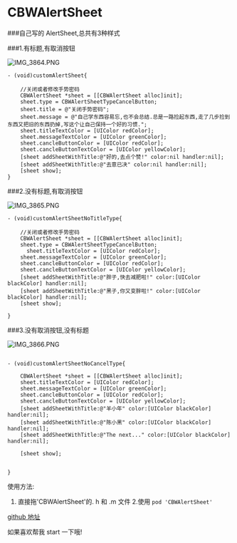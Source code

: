 # CBWAlertSheet
###自己写的 AlertSheet,总共有3种样式

###1.有标题,有取消按钮

![IMG_3864.PNG](http://upload-images.jianshu.io/upload_images/874748-befa3cbe4aa8e9c1.PNG?imageMogr2/auto-orient/strip%7CimageView2/2/w/1240)

```
- (void)customAlertSheet{
    
    //关闭或者修改手势密码
    CBWAlertSheet *sheet = [[CBWAlertSheet alloc]init];
    sheet.type = CBWAlertSheetTypeCancelButton;
    sheet.title = @"关闭手势密码";
    sheet.message = @"自己学东西容易忘,也不会总结.总是一路捡起东西,走了几步捡到东西又把旧的东西扔掉,写这个让自己保持一个好的习惯.";
    sheet.titleTextColor = [UIColor redColor];
    sheet.messageTextColor = [UIColor greenColor];
    sheet.cancleButtonColor = [UIColor redColor];
    sheet.cancleButtonTextColor = [UIColor yellowColor];
    [sheet addSheetWithTitle:@"好的,去点个赞!" color:nil handler:nil];
    [sheet addSheetWithTitle:@"去意已决" color:nil handler:nil];
    [sheet show];
}

```

###2.没有标题,有取消按钮

![IMG_3865.PNG](http://upload-images.jianshu.io/upload_images/874748-22eb0ad6ebff790e.PNG?imageMogr2/auto-orient/strip%7CimageView2/2/w/1240)

```
- (void)customAlertSheetNoTitleType{
    
    //关闭或者修改手势密码
    CBWAlertSheet *sheet = [[CBWAlertSheet alloc]init];
    sheet.type = CBWAlertSheetTypeCancelButton;
      sheet.titleTextColor = [UIColor redColor];
    sheet.messageTextColor = [UIColor greenColor];
    sheet.cancleButtonColor = [UIColor redColor];
    sheet.cancleButtonTextColor = [UIColor yellowColor];
    [sheet addSheetWithTitle:@"胖子,快去减肥啦!" color:[UIColor blackColor] handler:nil];
    [sheet addSheetWithTitle:@"黑子,你又变胖啦!" color:[UIColor blackColor] handler:nil];
    [sheet show];

}
```
###3.没有取消按钮,没有标题

![IMG_3866.PNG](http://upload-images.jianshu.io/upload_images/874748-e5af25925b1a2463.PNG?imageMogr2/auto-orient/strip%7CimageView2/2/w/1240)

```

- (void)customAlertSheetNoCancelType{
    
    CBWAlertSheet *sheet = [[CBWAlertSheet alloc]init];
    sheet.titleTextColor = [UIColor redColor];
    sheet.messageTextColor = [UIColor greenColor];
    sheet.cancleButtonColor = [UIColor redColor];
    sheet.cancleButtonTextColor = [UIColor yellowColor];
    [sheet addSheetWithTitle:@"羊小年" color:[UIColor blackColor] handler:nil];
    [sheet addSheetWithTitle:@"陈小黑" color:[UIColor blackColor] handler:nil];
    [sheet addSheetWithTitle:@"The next..." color:[UIColor blackColor] handler:nil];

    [sheet show];

    
}
```

使用方法:
1. 直接拖'CBWAlertSheet'的. h 和 .m 文件
2.使用   `pod 'CBWAlertSheet'`

[github 地址](https://github.com/xeroxmx/CBWAlertSheet.git)

如果喜欢帮我 start 一下哦!